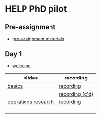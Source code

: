 # HELP PhD pilot

## Pre-assignment
* [pre-assignment materials](https://github.com/lpintelon/HELP/blob/main/docs/2020_HELP_Preassignment_final.pdf)

## Day 1
* [welcome]()

|slides|recording|
|------|---------|
|[basics](https://github.com/lpintelon/HELP/blob/main/docs/2020_HELP_Logistics%20basics_LP.pdf)|[recording](https://kuleuven.mediaspace.kaltura.com/media/Kaltura+Capture+recording+-+november+2de+2020%2C+1A26A58+pm/1_ub722l06)|
||[recording (c'd)](https://kuleuven.mediaspace.kaltura.com/media/2020_HELP_Logistics+basics_deel+2/1_4e1yz1c5)|
|[operations research](https://github.com/lpintelon/HELP/blob/main/docs/2020_HELP_operations%20research_dc.pdf)|[recording](https://kuleuven.mediaspace.kaltura.com/media/HELP+operations+research+-+dc/1_na6mngdp)|
||[]()|
||[]()|
||[]()|
||[]()|
